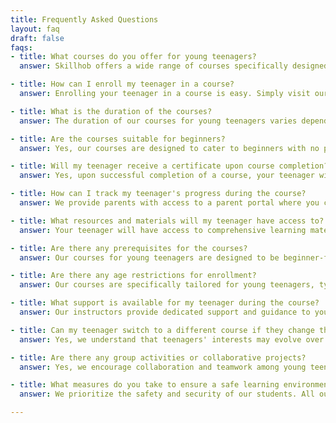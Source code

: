 ```yaml
---
title: Frequently Asked Questions
layout: faq
draft: false
faqs:
- title: What courses do you offer for young teenagers?
  answer: Skillhob offers a wide range of courses specifically designed for young teenagers. Our courses cover programming languages, web development, mobile app development, game development, and more.

- title: How can I enroll my teenager in a course?
  answer: Enrolling your teenager in a course is easy. Simply visit our website and browse through the available courses. Once you find a course of interest, click on the enrollment button and follow the instructions to complete the registration process.

- title: What is the duration of the courses?
  answer: The duration of our courses for young teenagers varies depending on the specific program. Most courses have a duration of 4 to 8 weeks, allowing teenagers to learn and develop their skills in a structured timeframe.

- title: Are the courses suitable for beginners?
  answer: Yes, our courses are designed to cater to beginners with no prior programming experience. Our experienced instructors provide step-by-step guidance and support to ensure a smooth learning journey for young teenagers.

- title: Will my teenager receive a certificate upon course completion?
  answer: Yes, upon successful completion of a course, your teenager will receive a certificate of achievement. This certificate validates their skills and serves as a valuable addition to their portfolio.

- title: How can I track my teenager's progress during the course?
  answer: We provide parents with access to a parent portal where you can track your teenager's progress, view their assignments, and communicate with the instructors. This allows you to stay involved and informed throughout their learning journey.

- title: What resources and materials will my teenager have access to?
  answer: Your teenager will have access to comprehensive learning materials, including video tutorials, coding exercises, project samples, and additional resources to enhance their learning experience.

- title: Are there any prerequisites for the courses?
  answer: Our courses for young teenagers are designed to be beginner-friendly, and no prior coding experience is required. However, for certain advanced courses, a basic understanding of programming concepts may be beneficial.

- title: Are there any age restrictions for enrollment?
  answer: Our courses are specifically tailored for young teenagers, typically between the ages of 13 and 17. However, we may consider enrolling students slightly outside this age range on a case-by-case basis.

- title: What support is available for my teenager during the course?
  answer: Our instructors provide dedicated support and guidance to young teenagers throughout the course. They are available to answer questions, provide clarification, and offer assistance whenever needed.

- title: Can my teenager switch to a different course if they change their interests?
  answer: Yes, we understand that teenagers' interests may evolve over time. If your teenager wishes to switch to a different course, we will accommodate their request and help them transition to a course that aligns with their new interests.

- title: Are there any group activities or collaborative projects?
  answer: Yes, we encourage collaboration and teamwork among young teenagers. Throughout the courses, there are group activities and collaborative projects where students can work together, learn from each other, and develop their teamwork skills.

- title: What measures do you take to ensure a safe learning environment?
  answer: We prioritize the safety and security of our students. All our instructors undergo a thorough background check, and we maintain a secure online learning platform. We also have strict guidelines and monitoring systems in place to promote a safe and positive learning environment.

---
```

